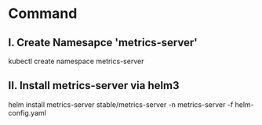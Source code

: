 

# Command

## I. Create Namesapce 'metrics-server'

kubectl create namespace metrics-server

## II. Install metrics-server via helm3

helm install metrics-server stable/metrics-server -n metrics-server -f helm-config.yaml
